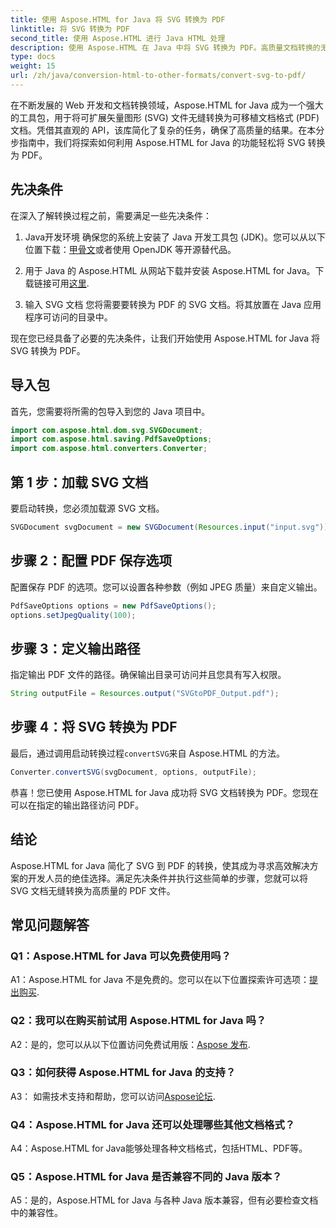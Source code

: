 ```yaml
---
title: 使用 Aspose.HTML for Java 将 SVG 转换为 PDF
linktitle: 将 SVG 转换为 PDF
second_title: 使用 Aspose.HTML 进行 Java HTML 处理
description: 使用 Aspose.HTML 在 Java 中将 SVG 转换为 PDF。高质量文档转换的无缝解决方案。
type: docs
weight: 15
url: /zh/java/conversion-html-to-other-formats/convert-svg-to-pdf/
---
```


在不断发展的 Web 开发和文档转换领域，Aspose.HTML for Java 成为一个强大的工具包，用于将可扩展矢量图形 (SVG) 文件无缝转换为可移植文档格式 (PDF) 文档。凭借其直观的 API，该库简化了复杂的任务，确保了高质量的结果。在本分步指南中，我们将探索如何利用 Aspose.HTML for Java 的功能轻松将 SVG 转换为 PDF。

## 先决条件

在深入了解转换过程之前，需要满足一些先决条件：

1. Java开发环境
确保您的系统上安装了 Java 开发工具包 (JDK)。您可以从以下位置下载：[甲骨文](https://www.oracle.com/java/technologies/javase-downloads.html)或者使用 OpenJDK 等开源替代品。

2. 用于 Java 的 Aspose.HTML
从网站下载并安装 Aspose.HTML for Java。下载链接可用[这里](https://releases.aspose.com/html/java/).

3. 输入 SVG 文档
您将需要要转换为 PDF 的 SVG 文档。将其放置在 Java 应用程序可访问的目录中。

现在您已经具备了必要的先决条件，让我们开始使用 Aspose.HTML for Java 将 SVG 转换为 PDF。

## 导入包

首先，您需要将所需的包导入到您的 Java 项目中。

```java
import com.aspose.html.dom.svg.SVGDocument;
import com.aspose.html.saving.PdfSaveOptions;
import com.aspose.html.converters.Converter;
```

## 第 1 步：加载 SVG 文档

要启动转换，您必须加载源 SVG 文档。

```java
SVGDocument svgDocument = new SVGDocument(Resources.input("input.svg"));
```

## 步骤 2：配置 PDF 保存选项

配置保存 PDF 的选项。您可以设置各种参数（例如 JPEG 质量）来自定义输出。

```java
PdfSaveOptions options = new PdfSaveOptions();
options.setJpegQuality(100);
```

## 步骤 3：定义输出路径

指定输出 PDF 文件的路径。确保输出目录可访问并且您具有写入权限。

```java
String outputFile = Resources.output("SVGtoPDF_Output.pdf");
```

## 步骤 4：将 SVG 转换为 PDF

最后，通过调用启动转换过程`convertSVG`来自 Aspose.HTML 的方法。

```java
Converter.convertSVG(svgDocument, options, outputFile);
```

恭喜！您已使用 Aspose.HTML for Java 成功将 SVG 文档转换为 PDF。您现在可以在指定的输出路径访问 PDF。

## 结论

Aspose.HTML for Java 简化了 SVG 到 PDF 的转换，使其成为寻求高效解决方案的开发人员的绝佳选择。满足先决条件并执行这些简单的步骤，您就可以将 SVG 文档无缝转换为高质量的 PDF 文件。

## 常见问题解答

### Q1：Aspose.HTML for Java 可以免费使用吗？

 A1：Aspose.HTML for Java 不是免费的。您可以在以下位置探索许可选项：[提出购买](https://purchase.aspose.com/buy).

### Q2：我可以在购买前试用 Aspose.HTML for Java 吗？

 A2：是的，您可以从以下位置访问免费试用版：[Aspose 发布](https://releases.aspose.com/html/java).

### Q3：如何获得 Aspose.HTML for Java 的支持？

 A3： 如需技术支持和帮助，您可以访问[Aspose论坛](https://forum.aspose.com/).

### Q4：Aspose.HTML for Java 还可以处理哪些其他文档格式？

A4：Aspose.HTML for Java能够处理各种文档格式，包括HTML、PDF等。

### Q5：Aspose.HTML for Java 是否兼容不同的 Java 版本？

A5：是的，Aspose.HTML for Java 与各种 Java 版本兼容，但有必要检查文档中的兼容性。
